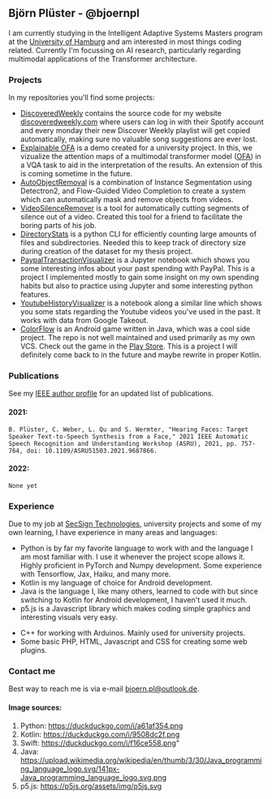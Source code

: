 ## Björn Plüster - @bjoernpl

I am currently studying in the Intelligent Adaptive Systems Masters program at the [University of Hamburg](https://www.uni-hamburg.de/) and am interested in most things coding related. Currently I'm focussing on AI research, particularly regarding multimodal applications of the Transformer architecture.

### Projects
In my repositories you'll find some projects:
- [DiscoveredWeekly](https://github.com/bjoernpl/DiscoveredWeekly) contains the source code for my website [discoveredweekly.com](https://discoveredweekly.com) where users can log in with their Spotify account and every monday their new Discover Weekly playlist will get copied automatically, making sure no valuable song suggestions are ever lost.
- [Explainable OFA](https://explainable-ofa.ml/) is a demo created for a university project. In this, we vizualize the attention maps of a multimodal transformer model ([OFA](https://github.com/OFA-Sys/OFA)) in a VQA task to aid in the interpretation of the results. An extension of this is coming sometime in the future.
- [AutoObjectRemoval](https://github.com/bjoernpl/AutoObjectRemoval) is a combination of Instance Segmentation using
Detectron2, and Flow-Guided Video Completion to create a system which can automatically mask and remove objects
from videos.
- [VideoSilenceRemover](https://github.com/bjoernpl/VideoSilenceRemover) is a tool for automatically cutting segments of silence out of
a video. Created this tool for a friend to facilitate the boring parts of his job.
- [DirectoryStats](https://github.com/bjoernpl/DirectoryStats) is a python CLI for efficiently counting large amounts of
files and subdirectories. Needed this to keep track of directory size during creation of the dataset for my thesis project.
- [PaypalTransactionVisualizer](https://github.com/bjoernpl/PaypalTransactionVisualizer) is a Jupyter notebook
which shows you some interesting infos about your past spending with PayPal. This is a project I implemented mostly
to gain some insight on my own spending habits but also to practice using Jupyter and some interesting python features.
- [YoutubeHistoryVisualizer](https://github.com/bjoernpl/YoutubeHistoryVisualizer) is a notebook along a similar line
which shows you some stats regarding the Youtube videos you've used in the past. It works with data from Google Takeout.
- [ColorFlow](https://github.com/bjoernpl/ColorFlow) is an Android game written in Java, which was a cool side project.
The repo is not well maintained and used primarily as my own VCS. Check out the game in the 
[Play Store](https://play.google.com/store/apps/details?id=com.bnpgames.android.colorflow). This is a project I will
definitely come back to in the future and maybe rewrite in proper Kotlin.

### Publications
See my [IEEE author profile](https://ieeexplore.ieee.org/author/37089286467) for an updated list of publications.

#### 2021:
```B. Plüster, C. Weber, L. Qu and S. Wermter, "Hearing Faces: Target Speaker Text-to-Speech Synthesis from a Face," 2021 IEEE Automatic Speech Recognition and Understanding Workshop (ASRU), 2021, pp. 757-764, doi: 10.1109/ASRU51503.2021.9687866.```

#### 2022:
```None yet```

### Experience
Due to my job at [SecSign Technologies](https://github.com/SecSign), university projects and some of my own learning,
I have experience in many areas and languages:

- Python is by far my favorite language to work with and the language I am most familiar with. I use it whenever the project scope allows it. 
Highly proficient in PyTorch and Numpy development. Some experience with Tensorflow, Jax, Haiku, and many more.
- Kotlin is my language of choice for Android development.
- Java is the language I, like many others, learned to code with but since switching to Kotlin for Android
development, I haven't used it much.
- p5.js is a Javascript library which makes coding simple graphics and interesting visuals very easy. 
 <!--Check out some of my <a href="https://editor.p5js.org/code/sketches">sketches</a>.-->
- C++ for working with Arduinos. Mainly used for university projects.
- Some basic PHP, HTML, Javascript and CSS for creating some web plugins.


### Contact me
Best way to reach me is via e-mail [bjoern.pl@outlook.de](mailto://bjoern.pl@outlook.de). 

#### Image sources:
1. Python: https://duckduckgo.com/i/a61af354.png
2. Kotlin:  https://duckduckgo.com/i/9508dc2f.png
3. Swift: https://duckduckgo.com/i/f16ce558.png"
4. Java: https://upload.wikimedia.org/wikipedia/en/thumb/3/30/Java_programming_language_logo.svg/141px-Java_programming_language_logo.svg.png
5. p5.js: https://p5js.org/assets/img/p5js.svg
